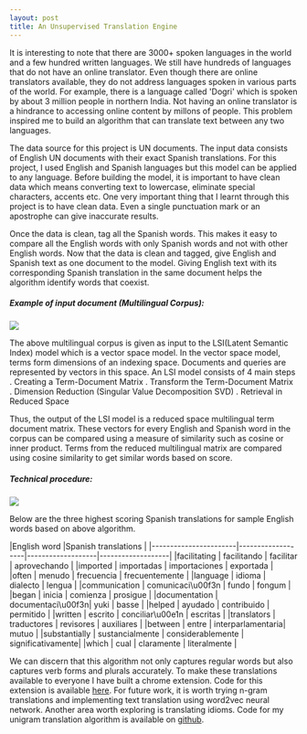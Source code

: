 ```yaml
---
layout: post
title: An Unsupervised Translation Engine
---
```


It is interesting to note that there are 3000+ spoken languages in the world and a few hundred written languages. We still have hundreds of languages that do not have an online translator. Even though there are online translators available, they do not address languages spoken in various parts of the world. For example, there is a language called 'Dogri' which is spoken by about 3 million people in northern India. Not having an online translator is a hindrance to accessing online content by millons of people. This problem inspired me to build an algorithm that can translate text between any two languages. 

The data source for this project is UN documents. The input data consists of English UN documents with their exact Spanish translations. For this project, I used English and Spanish languages but this model can be applied to any language. Before building the model, it is important to have clean data which means converting text to lowercase, eliminate special characters, accents etc. One very important thing that I learnt through this project is to have clean data. Even a single punctuation mark or an apostrophe can give inaccurate results. 

Once the data is clean, tag all the Spanish words. This makes it easy to compare all the English words with only Spanish words and not with other English words. Now that the data is clean and tagged, give English and Spanish text as one document to the model. Giving English text with its corresponding Spanish translation in the same document helps the algorithm identify words that coexist.

##### Example of input document (Multilingual Corpus):
![](/images/Example_of_input_doc.png)

The above multilingual corpus is given as input to the LSI(Latent Semantic Index) model which is a vector space model. In the vector space model, terms form dimensions of an indexing space. Documents and queries are represented by vectors in this space. An LSI model consists of 4 main steps 
. Creating a Term-Document Matrix
. Transform the Term-Document Matrix
. Dimension Reduction (Singular Value Decomposition SVD)
. Retrieval in Reduced Space

Thus, the output of the LSI model is a reduced space multilingual term document matrix. These vectors for every English and Spanish word in the corpus can be compared using a measure of similarity such as cosine or inner product. Terms from the reduced multilingual matrix are compared using cosine similarity to get similar words based on score. 

##### Technical procedure:
![](/images/LSI_Model_Procedure.png)

Below are the three highest scoring Spanish translations for sample English words based on above algorithm. 

|English word           |Spanish translations                                       |
|-----------------------|-------------------|-------------------|-------------------|
|facilitating	 					|	facilitando       | facilitar         | aprovechando      |
|imported	 					    |	importadas        | importaciones     | exportada         |
|often	 					      |	menudo            | frecuencia        | frecuentemente    |
|language	 					    |	idioma            | dialecto          | lengua            |
|communication	 				|	comunicaci\u00f3n | fundo             | fongum            |
|began	 					      |	inicia            | comienza          | prosigue          |
|documentation	 				|	documentaci\u00f3n| yuki              | basse             |
|helped	 					      |	ayudado           | contribuido       | permitido         |
|written	 					    |	escrito           | conciliar\u00e1n  | escritas          |
|translators	 					|	traductores       | revisores         | auxiliares        |
|between	 					    |	entre             | interparlamentaria| mutuo             |
|substantially	 				|	sustancialmente   | considerablemente | significativamente|
|which	 					      |	cual              | claramente        | literalmente      |

We can discern that this algorithm not only captures regular words but also captures verb forms and plurals accurately. To make these translations available to everyone I have built a chrome extension. Code for this extension is available [here](https://github.com/shivaniRe/seekna-chrome-extension). For future work, it is worth trying n-gram translations and implementing text translation using word2vec neural network. Another area worth exploring is translating idioms. Code for my unigram translation algorithm is available on [github](https://github.com/shivaniRe/Text_translator).

